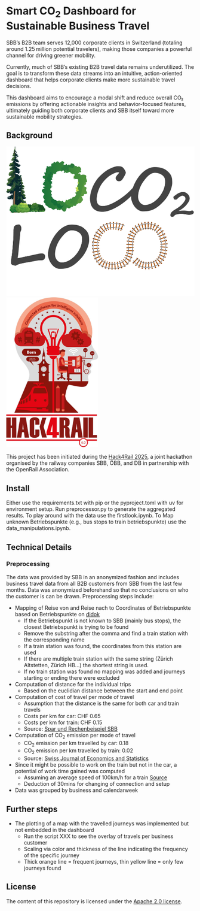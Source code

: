 # Smart CO<sub>2</sub> Dashboard for Sustainable Business Travel

SBB’s B2B team serves 12,000 corporate clients in Switzerland (totaling around 1.25 million potential travelers), making those companies a powerful channel for driving greener mobility. 

Currently, much of SBB’s existing B2B travel data remains underutilized. The goal is to transform these data streams into an intuitive, action-oriented dashboard that helps corporate clients make more sustainable travel decisions. 

This dashboard aims to encourage a modal shift and reduce overall CO₂ emissions by offering actionable insights and behavior-focused features, ultimately guiding both corporate clients and SBB itself toward more sustainable mobility strategies.


## Background

<p>
  <img alt="Loco Loco Logo" src="img/logo.png" height="400"/>
  <img alt="Hack4Rail Logo" src="img/hack4rail-logo.jpg" height="400"/>
</p>



This project has been initiated during the [Hack4Rail 2025](https://hack4rail.event.sbb.ch/en/), a joint hackathon organised by the railway companies SBB, ÖBB, and DB in partnership with the OpenRail Association.

## Install

Either use the requirements.txt with pip or the pyproject.toml with uv for environment setup. 
Run preprocessor.py to generate the aggregated results.
To play around with the data use the firstlook.ipynb.
To Map unknown Betriebspunkte (e.g., bus stops to train betriebspunkte) use the data_manipulations.ipynb.

## Technical Details

### Preprocessing
The data was provided by SBB in an anonymized fashion and includes business travel data from all B2B customers from SBB from the last few months. Data was anonymized beforehand so that no conclusions on who the customer is can be drawn.
Preprocessing steps include: 
* Mapping of Reise von and Reise nach to Coordinates of Betriebspunkte based on Betriebspunkte on [didok]([https://atlas.app.sbb.ch/service-point-directory](https://data.sbb.ch/explore/dataset/dienststellen-gemass-opentransportdataswiss/export/?flg=fr-ch))
  *  If the Betriebspunkt is not known to SBB (mainly bus stops), the closest Betriebspunkt is trying to be found
    *  Remove the substring after the comma and find a train station with the corresponding name
    *  If a train station was found, the coordinates from this station are used
    *  If there are multiple train station with the same string (Zürich Altstetten, Zürich HB...) the shortest string is used.
    *  If no train station was found no mapping was added and journeys starting or ending there were excluded
* Computation of distance for the individual trips
  *  Based on the euclidian distance between the start and end point
* Computation of cost of travel per mode of travel
  *  Assumption that the distance is the same for both car and train travels
  *  Costs per km for car: CHF 0.65
  *  Costs per km for train: CHF 0.15
  *  Source: [Spar und Rechenbeispiel SBB](https://business.sbb.ch/de/beratung/ihre-vorteile/effizienzsteigerung.html#:~:text=Ein%20Autokilometer%20kostet%20Sie%20etwa,Klasse%20rund%2050%20Rappen)
* Computation of CO<sub>2</sub> emission per mode of travel
  *  CO<sub>2</sub> emission per km travelled by car: 0.18
  *  CO<sub>2</sub> emission per km travelled by train: 0.02
  *  Source: [Swiss Journal of Economics and Statistics](https://sjes.springeropen.com/articles/10.1186/s41937-019-0037-3)
* Since it might be possible to work on the train but not in the car, a potential of work time gained was computed
  *  Assuming an average speed of 100km/h for a train [Source](https://www.blick.ch/wirtschaft/verein-fordert-turbozuege-sbb-sind-die-lahmste-bahn-europas-id17223440.html)
  *  Deduction of 30mins for changing of connection and setup
* Data was grouped by business and calendarweek

## Further steps
* The plotting of a map with the travelled journeys was implemented but not embedded in the dashboard
  *  Run the script XXX to see the overlay of travels per business customer
  *  Scaling via color and thickness of the line indicating the frequency of the specific journey
  *  Thick orange line = frequent journeys, thin yellow line = only few journeys found

## License

The content of this repository is licensed under the [Apache 2.0 license](LICENSE).
